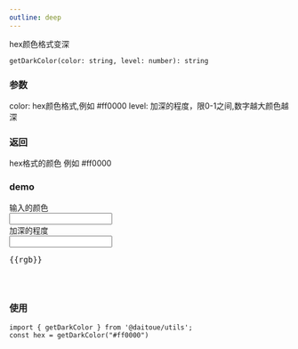 ```yaml
---
outline: deep
---
```


hex颜色格式变深
```
getDarkColor(color: string, level: number): string
```

### 参数
color:  hex颜色格式,例如 #ff0000
level:  加深的程度，限0-1之间,数字越大颜色越深

### 返回
hex格式的颜色 例如 #ff0000


### demo

<div class="demo">
    <div>输入的颜色</div>
    <input type="text" v-model="hex">
    <div>加深的程度</div>
    <input type="text" v-model="deep">
    <pre>{{rgb}}</pre>
    <div class="box" :style="{background: rgb}"></div>
</div>

<script lang="ts" setup>
    import { getDarkColor } from '../../lib/color.ts';
    import { ref, computed } from 'vue';
    const hex = ref("#ff0000");
    const deep = ref(0.1);
    const rgb = computed(() => getDarkColor(hex.value, deep.value))
</script>

<style lang="less" scoped>
    .demo {
        .box {
            width: 30px;
            height: 30px;
        }
    }
</style>

### 使用
```
import { getDarkColor } from '@daitoue/utils';
const hex = getDarkColor("#ff0000")
```